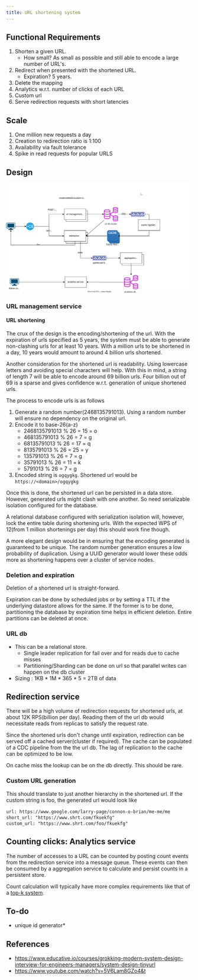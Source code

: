 ```yaml
---
title: URL shortening system
---
```


## Functional Requirements
1. Shorten a given URL. 
   * How small? As small as possible and still able to encode a large number of URL's.
2. Redirect when presented with the shortened URL. 
   * Expiration? 5 years.
3. Delete the mapping
4. Analytics w.r.t. number of clicks of each URL
5. Custom url
6. Serve redirection requests with short latencies

## Scale
1. One million new requests a day
2. Creation to redirection ratio is 1:100
3. Availability via fault tolerance
4. Spike in read requests for popular URLS

## Design
![usl-shortening](../../assets/images/urls-shortening.drawio.svg)

### URL management service
#### URL shortening
The crux of the design is the encoding/shortening of the url. 
With the expiration of urls specified as 5 years, 
the system must be able to generate non-clashing urls for at least 10 years.
With a million urls to be shortened in a day, 10 years would amount to around 4 billion urls shortened.

Another consideration for the shortened url is readability. 
Using lowercase letters and avoiding special characters will help.
With this in mind, a string of length 7 will be able to encode around 69 billion urls.
Four billion out of 69 is a sparse and gives confidence w.r.t. generation of unique shortened urls.

The process to encode urls is as follows
1. Generate a random number(2468135791013). Using a random number will ensure no dependency on the original url.
2. Encode it to base-26(a-z)
   * 2468135791013 % 26 = 15 = o
   * 468135791013 % 26 = 7 = g
   * 68135791013 % 26 = 17 = q
   * 8135791013 % 26 = 25 = y
   * 135791013 % 26 = 7 = g
   * 35791013 % 26 = 11 = k
   * 5791013 % 26 = 7 = g
3. Encoded string is `ogqygkg`. Shortened url would be `https://<domain>/ogqygkg`

Once this is done, the shortened url can be persisted in a data store. 
However, generated urls might clash with one another.
So need serializable isolation configured for the database.

A relational database configured with serialization isolation will, 
however, lock the entire table during shortening urls.
With the expected WPS of 12(from 1 million shortenings per day) this should work fine though.

A more elegant design would be in ensuring that the encoding generated is guaranteed to be unique. 
The random number generation ensures a low probability of duplication. 
Using a UUID generator would lower these odds more as shortening happens over a cluster of service nodes.

### Deletion and expiration
Deletion of a shortened url is straight-forward.

Expiration can be done by scheduled jobs or by setting a TTL if the underlying datastore allows for the same.
If the former is to be done, partitioning the database by expiration time helps in efficient deletion. 
Entire partitions can be deleted at once.

### URL db
* This can be a relational store.
  * Single leader replication for fail over and for reads due to cache misses
  * Partitioning/Sharding can be done on url so that parallel writes can happen on the db cluster
* Sizing : 1KB * 1M * 365 * 5 = 2TB of data
## Redirection service
There will be a high volume of redirection requests for shortened urls, at about 12K RPS(billion per day).
Reading them of the url db would necessitate reads from replicas to satisfy the request rate.

Since the shortened urls don't change until expiration, 
redirection can be served off a cached server(cluster if required). 
The cache can be populated of a CDC pipeline from the the url db. 
The lag of replication to the cache can be optimized to be low.

On cache miss the lookup can be on the db directly. This should be rare.

### Custom URL generation
This should translate to just another hierarchy in the shortened url. 
If the custom string is foo, the generated url would look like
```text
url: https://www.google.com/larry-page/connon-o-brian/me-me/me
short_url: "https://www.shrt.com/fkuekfg"
custom_url: "https://www.shrt.com/foo/fkuekfg"
```

## Counting clicks: Analytics service
The number of accesses to a URL can be counted by posting count events from the redirection service into a message queue.
These events can then be consumed by a aggregation service to calculate and persist counts in a persistent store. 

Count calculation will typically have more complex requirements like that of a [top-k system](top-k.md).

## To-do
* unique id generator*

## References
* https://www.educative.io/courses/grokking-modern-system-design-interview-for-engineers-managers/system-design-tinyurl
* https://www.youtube.com/watch?v=5V6Lam8GZo4&t